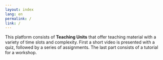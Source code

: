 ```yaml
---
layout: index
lang: en
permalink: /
link: /
---
```

This platform consists of  **Teaching Units** that offer teaching material with a variety of time slots and complexity. First a short video is presented with a quiz, followed by a series of assignments. The last part consists of a tutorial for a workshop.

<!-- more -->



